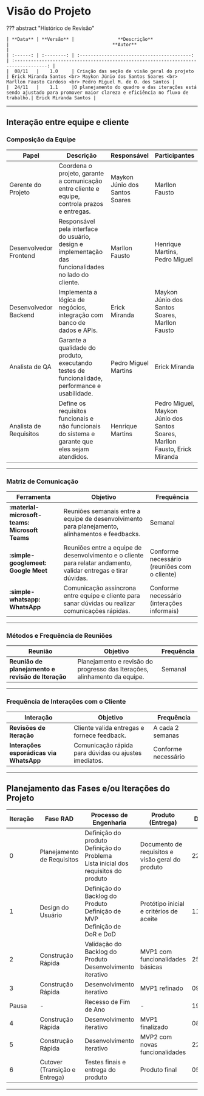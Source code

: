 # **Visão do Projeto**

??? abstract "Histórico de Revisão"

    | **Data** | **Versão** |                **Descrição**                |                                      **Autor**                                       |
    | :------: | :--------: | :-----------------------------------------: | :----------------------------------------------------------------------------------: |
    |  08/11   |    1.0     | Criação das seção de visão geral do projeto | Erick Miranda Santos <br> Maykon Júnio dos Santos Soares <br> Marllon Fausto Cardoso <br> Pedro Miguel M. de O. dos Santos |
    |  24/11   |    1.1     |O planejamento do quadro e das iterações está sendo ajustado para promover maior clareza e eficiência no fluxo de trabalho.| Erick Miranda Santos |

---

## **Interação entre equipe e cliente**

### **Composição da Equipe**

| Papel                  | Descrição                                                                                             | Responsável                    | Participantes                                  |
| ---------------------- | ----------------------------------------------------------------------------------------------------- | ------------------------------ | ---------------------------------------------- |
| Gerente do Projeto     | Coordena o projeto, garante a comunicação entre cliente e equipe, controla prazos e entregas.         | Maykon Júnio dos Santos Soares | Marllon Fausto                                 |
| Desenvolvedor Frontend | Responsável pela interface do usuário, design e implementação das funcionalidades no lado do cliente. | Marllon Fausto                 | Henrique Martins, Pedro Miguel                              |
| Desenvolvedor Backend  | Implementa a lógica de negócios, integração com banco de dados e APIs.                                | Erick Miranda                  | Maykon Júnio dos Santos Soares, Marllon Fausto |
| Analista de QA         | Garante a qualidade do produto, executando testes de funcionalidade, performance e usabilidade.       | Pedro Miguel Martins           | Erick Miranda                                  |
| Analista de Requisitos | Define os requisitos funcionais e não funcionais do sistema e garante que eles sejam atendidos.       | Henrique Martins               | Pedro Miguel, Maykon Júnio dos Santos Soares, Marllon Fausto, Erick Miranda                           |

---

### **Matriz de Comunicação**

| **Ferramenta**                                 | **Objetivo**                                                                                                     | **Frequência**                               |
| ---------------------------------------------- | ---------------------------------------------------------------------------------------------------------------- | -------------------------------------------- |
| **:material-microsoft-teams: Microsoft Teams** | Reuniões semanais entre a equipe de desenvolvimento para planejamento, alinhamentos e feedbacks.                 | Semanal                                      |
| **:simple-googlemeet: Google Meet**            | Reuniões entre a equipe de desenvolvimento e o cliente para relatar andamento, validar entregas e tirar dúvidas. | Conforme necessário (reuniões com o cliente) |
| **:simple-whatsapp: WhatsApp**                 | Comunicação assíncrona entre equipe e cliente para sanar dúvidas ou realizar comunicações rápidas.               | Conforme necessário (interações informais)   |

---

### **Métodos e Frequência de Reuniões**

| **Reunião**                                     | **Objetivo**                                                            | **Frequência** |
| ----------------------------------------------- | ----------------------------------------------------------------------- | -------------- |
| **Reunião de planejamento e revisão de Iteração** | Planejamento e revisão do progresso das Iterações, alinhamento da equipe. | Semanal        |

---

### **Frequência de Interações com o Cliente**

| **Interação**                           | **Objetivo**                                          | **Frequência**      |
| --------------------------------------- | ----------------------------------------------------- | ------------------- |
| **Revisões de Iteração**                  | Cliente valida entregas e fornece feedback.           | A cada 2 semanas    |
| **Interações esporádicas via WhatsApp** | Comunicação rápida para dúvidas ou ajustes imediatos. | Conforme necessário |

---

## **Planejamento das Fases e/ou Iterações do Projeto**

| Iteração | Fase RAD                       | Processo de Engenharia                                                                                     | Produto (Entrega)                                  | Data Início | Data Fim   | Quantidade de Dias |
| -------- | ------------------------------ | --------------------------------------------------------------------------------------------------------- | ------------------------------------------------- | ----------- | ---------- | ------------------ |
| 0        | Planejamento de Requisitos     | Definição do produto<br>Definição do Problema<br>Lista inicial dos requisitos do produto                  | Documento de requisitos e visão geral do produto | 22/10/2024  | 10/11/2024 | 19                 |
| 1        | Design do Usuário              | Definição do Backlog do Produto<br>Definição de MVP<br>Definição de DoR e DoD                              | Protótipo inicial e critérios de aceite          | 11/11/2024  | 29/11/2024 | 18                 |
| 2        | Construção Rápida              | Validação do Backlog do Produto<br>Desenvolvimento iterativo                                              | MVP1 com funcionalidades básicas                 | 25/11/2024  | 08/12/2024 | 14                 |
| 3        | Construção Rápida              | Desenvolvimento iterativo                                                                                  | MVP1 refinado                                    | 09/12/2024  | 18/12/2024 | 10                 |
| Pausa    | -                              | Recesso de Fim de Ano                                                                                      | -                                                 | 19/12/2024  | 07/01/2025 | 20                 |
| 4        | Construção Rápida              | Desenvolvimento iterativo                                                                                  | MVP1 finalizado                                  | 08/01/2025  | 21/01/2025 | 14                 |
| 5        | Construção Rápida              | Desenvolvimento iterativo                                                                                  | MVP2 com novas funcionalidades                   | 22/01/2025  | 04/02/2025 | 14                 |
| 6        | Cutover (Transição e Entrega)  | Testes finais e entrega do produto                                                                         | Produto final                                    | 05/02/2025  | 13/02/2025 | 9                  |

---

<!-- ## **Gerenciamento de Riscos**

!!! Warning "Atenção"

    Devido às incertezas e receios que surgem durante um projeto, é importante ceder atenção ao gerenciamento de riscos como forma de prevenir possíveis situações que possam abalar o cenário do time.

| **Descrição**                     | **Causa**                                                                                                                                         | **Mitigação**                                                                                                                                                                 |
| --------------------------------- | ------------------------------------------------------------------------------------------------------------------------------------------------- | ----------------------------------------------------------------------------------------------------------------------------------------------------------------------------- |
| **Redução da equipe**             | Trancamento da disciplina ou questões pessoais que possam surgir no decorrer do semestre, levando à redução do time                               | Reunião com o cliente para redefinição de alguns requisitos / Aumento na carga horária para desenvolvimento do projeto                                                        |
| **Falta de Comunicação Externa**  | O cliente pode estar indisponível para a validação constante do projeto, bem como a falta de feedback e dificuldade em marcação de reuniões       | Realizar reuniões regulares e com objetivo pré-definido para que as atualizações sejam compartilhadas de forma clara e acessível, além de não consumir tanto tempo do cliente |
| **Falta de Comunicação Interna**  | Falta de comunicação entre os membros da equipe, levando a dúvidas e dificuldades para realização do projeto por falta de transparência e clareza | Analisar a situação e marcar uma reunião para repensar na metodologia de comunicação                                                                                          |
| **Falta de habilidades técnicas** | A equipe não se capacitou o suficiente para realização do projeto, causando uma entrega de baixa qualidade                                        | Capacitar a equipe constantemente durante o projeto e acompanhar essa capacitação                                                                                             |
| **Indisponibilidade do Cliente**  | O cliente não estará disponível para os testes de validação                                                                                       | Manter um contato constante com o cliente a fim de que os testes estejam de acordo com o esperado sem que onere seu fluxo de trabalho                                         | -->
